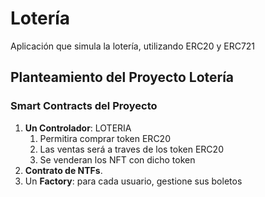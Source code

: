 # Lotería

Aplicación que simula la lotería, utilizando ERC20 y ERC721

## Planteamiento del Proyecto Lotería

### Smart Contracts del Proyecto

1. **Un Controlador**: LOTERIA
   1. Permitira comprar token ERC20
   2. Las ventas será a traves de los token ERC20
   3. Se venderan los NFT con dicho token
2. **Contrato de NTFs**.
3. Un **Factory**: para cada usuario, gestione sus boletos
